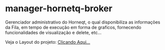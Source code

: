 manager-hornetq-broker
======================

Gerenciador administrativo do Horneqt, o qual disponibiliza as informações da Fila, em tempo de execução em forma de graficos, fornecendo funcionalidades de visualização e delete, etc... 


Veja o Layout do projeto: <a href='https://cacoo.com/diagrams/L8Tyx7b8C5IZVYHd-C9618.png'>Clicando Aqui... </a>


